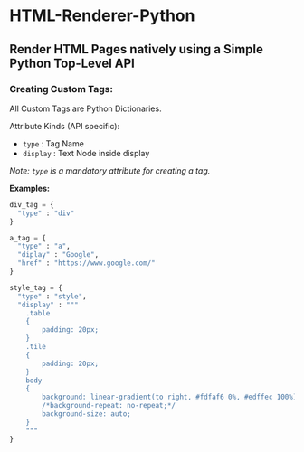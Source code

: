 # HTML-Renderer-Python
## Render HTML Pages natively using a Simple Python Top-Level API

### Creating Custom Tags:

All Custom Tags are Python Dictionaries.

Attribute Kinds (API specific):
- `type` : Tag Name
- `display` : Text Node inside display

*Note: `type` is a mandatory attribute for creating a tag.*

**Examples:**

```python
div_tag = {
  "type" : "div"
}

a_tag = {
  "type" : "a",
  "diplay" : "Google",
  "href" : "https://www.google.com/"
}

style_tag = {
  "type" : "style",
  "display" : """
    .table
    {
        padding: 20px;
    }
    .tile
    {
        padding: 20px;
    }
    body
    {
        background: linear-gradient(to right, #fdfaf6 0%, #edffec 100%);
        /*background-repeat: no-repeat;*/
        background-size: auto;
    }
    """
}
```
